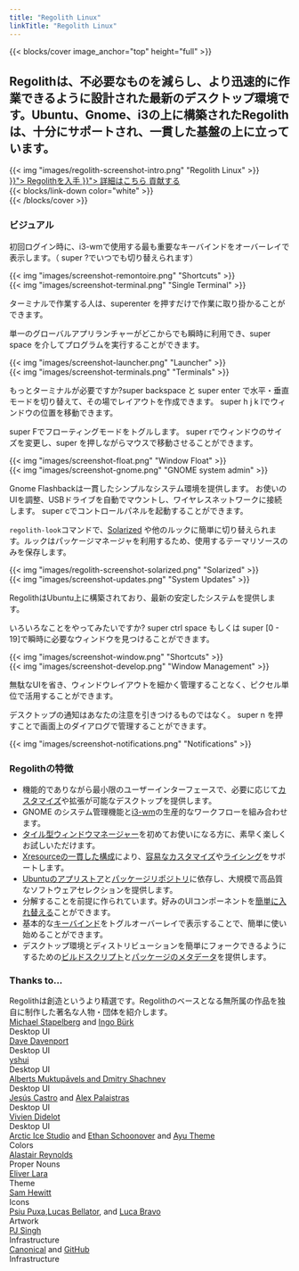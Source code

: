 ```yaml
---
title: "Regolith Linux"
linkTitle: "Regolith Linux"
---
```


{{< blocks/cover image_anchor="top" height="full" >}}

<h2 class="m-5">Regolithは、不必要なものを減らし、より迅速的に作業できるように設計された最新のデスクトップ環境です。Ubuntu、Gnome、i3の上に構築されたRegolithは、十分にサポートされ、一貫した基盤の上に立っています。</h2>

<div class="row"> <div class="col-sm-8 mb-5">{{< img "images/regolith-screenshot-intro.png" "Regolith Linux" >}}</div>
  <div class="col-sm-4">
    <div class="mx-auto">
    <a class="btn btn-lg btn-secondary mr-3 mb-4 rounded-pill" href="{{< ref "/download" >}}">
      Regolithを入手 <i class="fas fa-cloud-download-alt ml-2 "></i>
    </a>
    <a class="btn btn-lg btn-primary mr-3 mb-4" href="{{< ref "/docs" >}}">
      詳細はこちら <i class="fas fa-book-reader ml-2"></i>
    </a>
    <a class="btn btn-lg btn-success mr-3 mb-4" href="https://opencollective.com/regolith/donate">
      貢献する <i class="fas fa-piggy-bank ml-2"></i>
    </a>
</div>
</div>
    <div class="mx-auto mt-5 pt-5">
      {{< blocks/link-down color="white" >}}
  </div>
{{< /blocks/cover >}}

<a name="td-block-1"><h3 class="text-center p-5" >ビジュアル</h3></a>

<div class="container mt-3">
  <div class="row pb-5">
    <div class="col-8 my-auto"><p>初回ログイン時に、i3-wmで使用する最も重要なキーバインドをオーバーレイで表示します。（ <span class="text-nowrap"><span class="badge badge-warning">super</span> <span class="badge badge-warning">?</span></span>でいつでも切り替えられます）</p></div>
    <div class="col-4 my-auto border rounded p-1">{{< img "images/screenshot-remontoire.png" "Shortcuts" >}}</div>
  </div>
  <div class="row pb-5">
    <div class="col-4 my-auto border rounded p-1">{{< img "images/screenshot-terminal.png" "Single Terminal" >}}</div>
    <div class="col-8 my-auto"><p>ターミナルで作業する人は、<span class="text-nowrap"><span class="badge badge-warning">super</span><span class="text-nowrap"><span class="badge badge-warning">enter</span> を押すだけで作業に取り掛かることができます。</p></div>    
  </div>
  <div class="row pb-5">
    <div class="col-8 my-auto"><p>単一のグローバルアプリランチャーがどこからでも瞬時に利用でき、<span class="text-nowrap"><span class="badge badge-warning">super</span> <span class="badge badge-warning">space</span></span> を介してプログラムを実行することができます。</p></div>
    <div class="col-4 my-auto border rounded p-1">{{< img "images/screenshot-launcher.png" "Launcher" >}}</div>    
  </div>
  <div class="row pb-5">
    <div class="col-4 my-auto border rounded p-1">{{< img "images/screenshot-terminals.png" "Terminals" >}}</div>
    <div class="col-8 my-auto"><p>もっとターミナルが必要ですか?<span class="text-nowrap"><span class="badge badge-warning">super</span> <span class="badge badge-warning">backspace</span></span> と <span class="text-nowrap"><span class="badge badge-warning">super</span> <span class="badge badge-warning">enter</span></span> で水平・垂直モードを切り替えて、その場でレイアウトを作成できます。 <span class="text-nowrap"><span class="badge badge-warning">super</span> <span class="badge badge-warning">h</span> <span class="badge badge-warning">j</span> <span class="badge badge-warning">k</span> <span class="badge badge-warning">l</span></span>でウィンドウの位置を移動できます。</p></div>    
  </div>
  <div class="row pb-5">
    <div class="col-8 my-auto"><p><span class="text-nowrap"><span class="badge badge-warning">super</span> <span class="badge badge-warning">F</span></span>でフローティングモードをトグルします。 <span class="text-nowrap"><span class="badge badge-warning">super</span> <span class="badge badge-warning">r</span></span>でウィンドウのサイズを変更し、<span class="text-nowrap"><span class="badge badge-warning">super</span> を押しながらマウスで移動させることができます。</p></div>
    <div class="col-4 my-auto border rounded p-1">{{< img "images/screenshot-float.png" "Window Float" >}}</div>    
  </div>
  <div class="row pb-5">
    <div class="col-4 my-auto border rounded p-1">{{< img "images/screenshot-gnome.png" "GNOME system admin" >}}</div>
    <div class="col-8 my-auto"><p>Gnome Flashbackは一貫したシンプルなシステム環境を提供します。 お使いのUIを調整、USBドライブを自動でマウントし、ワイヤレスネットワークに接続します。  <span class="text-nowrap"><span class="badge badge-warning">super</span> <span class="badge badge-warning">c</span></span>でコントロールパネルを起動することができます。</p></div>    
  </div>
  <div class="row pb-5">
    <div class="col-8 my-auto"><p><code>regolith-look</code>コマンドで、<a href="https://ethanschoonover.com/solarized">Solarized</a> や他のルックに簡単に切り替えられます。ルックはパッケージマネージャを利用するため、使用するテーマリソースのみを保存します。</p></div>
    <div class="col-4 my-auto border rounded p-1">{{< img "images/regolith-screenshot-solarized.png" "Solarized" >}}</div>    
  </div>
  <div class="row pb-5">
    <div class="col-4 my-auto border rounded p-1">{{< img "images/screenshot-updates.png" "System Updates" >}}</div>
    <div class="col-8 my-auto"><p>RegolithはUbuntu上に構築されており、最新の安定したシステムを提供します。</p></div>    
  </div>
  <div class="row pb-5">
    <div class="col-8 my-auto"><p>いろいろなことをやってみたいですか? <span class="text-nowrap"><span class="badge badge-warning">super</span> <span class="badge badge-warning">ctrl</span> <span class="badge badge-warning">space</span></span> もしくは <span class="text-nowrap"><span class="badge badge-warning">super</span> <span class="badge badge-warning">[0 - 19]</span></span>で瞬時に必要なウィンドウを見つけることができます。</p></div>
    <div class="col-4 my-auto border rounded p-1">{{< img "images/screenshot-window.png" "Shortcuts" >}}</div>    
  </div>
  <div class="row pb-5">
    <div class="col-4 my-auto border rounded p-1">{{< img "images/screenshot-develop.png" "Window Management" >}}</div>
    <div class="col-8 my-auto"><p>無駄なUIを省き、ウィンドウレイアウトを細かく管理することなく、ピクセル単位で活用することができます。</p></div>    
  </div>
  <div class="row pb-5">
    <div class="col-8 my-auto"><p>デスクトップの通知はあなたの注意を引きつけるものではなく。 <span class="text-nowrap"><span class="badge badge-warning">super</span> <span class="badge badge-warning">n</span></span> を押すことで画面上のダイアログで管理することができます。</p></div>
    <div class="col-4 my-auto border rounded p-1">{{< img "images/screenshot-notifications.png" "Notifications" >}}</div>    
  </div>
</div>

<a name="td-block-2"><h3 class="text-center p-5" ><i class="fas fa-info-circle pr-3"></i>Regolithの特徴</h3></a>

<div class="container">
<ul>
<li>機能的でありながら最小限のユーザーインターフェースで、必要に応じて<a href="docs/customize/">カスタマイズ</a>や拡張が可能なデスクトップを提供します。</li>
<li>GNOME のシステム管理機能と<a href="https://i3wm.org/">i3-wm</a>の生産的なワークフローを組み合わせます。</li>
<li><a href="https://opensource.com/article/18/8/i3-tiling-window-manager">タイル型ウィンドウマネージャー</a>を初めてお使いになる方に、素早く楽しくお試しいただけます。</li>
<li><a href="https://github.com/regolith-linux/regolith-styles/blob/master/Xresources/root">Xresourceの一貫した構成</a>により、<a href="https://github.com/regolith-linux/regolith-desktop/wiki/Customize">容易なカスタマイズ</a>や<a href="https://www.reddit.com/r/unixporn">ライシング</a>をサポートします。</li>
<li><a href="https://snapcraft.io/store">Ubuntuのアプリストア</a>と<a href="https://packages.ubuntu.com/">パッケージリポジトリ</a>に依存し、大規模で高品質なソフトウェアセレクションを提供します。</li>
<li>分解することを前提に作られています。好みのUIコンポーネントを<a href="docs/customize/components/">簡単に入れ替える</a>ことができます。</li>
<li>基本的な<a href="docs/reference/keybindings/">キーバインド</a>をトグルオーバーレイで表示することで、簡単に使い始めることができます。</li>
<li>デスクトップ環境とディストリビューションを簡単にフォークできるようにするための<a href="https://github.com/regolith-linux/regolith-builder/blob/master/build.sh">ビルドスクリプト</a>と<a href="https://github.com/regolith-linux/regolith-builder/blob/master/package-model-R1.3.json">パッケージのメタデータ</a>を提供します。</li>
</ul>
</div>

<a name="td-block-3"><h3 class="text-center p-5" ><i class="fas fa-user-friends pr-3"></i>Thanks to...</h3></a>

<div class="container-fluid mb-3">
  <div class="row pl-0 align-top">
    <div class="col-3 col-md-0">
      Regolithは創造というより精選です。Regolithのベースとなる無所属の作品を独自に制作した著名な人物・団体を紹介します。
    </div>
    <div class="col-6 border rounded p-3">
      <div class="container">
        <div class="row">
          <div class="col-lg"><a href="https://i3wm.org">Michael Stapelberg</a> and <a href="https://github.com/Airblader/i3">Ingo Bürk</a></div>
          <div class="col-sm">Desktop UI</div>
        </div>
        <div class="row">
          <div class="col-lg"><a href="https://github.com/davatorium/rofi">Dave Davenport</a></div>
          <div class="col-sm">Desktop UI</div>
        </div>
        <div class="row">
          <div class="col-lg"><a href="https://github.com/yshui/compton">yshui</a></div>
          <div class="col-sm">Desktop UI</div>
        </div>
        <div class="row">
          <div class="col-lg"><a href="https://wiki.gnome.org/Projects/GnomeFlashback">Alberts Muktupāvels and Dmitry Shachnev</a></div>
          <div class="col-sm">Desktop UI</div>
        </div>
        <div class="row">
          <div class="col-lg"><a href="https://github.com/jcstr">Jesús Castro</a> and <a href="https://github.com/deuill">Alex Palaistras</a></div>
          <div class="col-sm">Desktop UI</div>
        </div>
        <div class="row">
          <div class="col-lg"><a href="https://github.com/vivien/i3blocks">Vivien Didelot</a></div>
          <div class="col-sm">Desktop UI</div>
        </div>
        <div class="row">
          <div class="col-lg"><a href="https://github.com/arcticicestudio">Arctic Ice Studio</a> and <a href="https://ethanschoonover.com/solarized/">Ethan Schoonover</a> and <a href="https://github.com/ayu-theme">Ayu Theme</a></div>
          <div class="col-sm">Colors</div>
        </div>
        <div class="row">
          <div class="col-lg"><a href="http://www.alastairreynolds.com/">Alastair Reynolds</a></div>
          <div class="col-sm">Proper Nouns</div>
        </div>
        <div class="row">
          <div class="col-lg"><a href="https://github.com/EliverLara/Nordic">Eliver Lara</a></div>
          <div class="col-sm">Theme</div>
        </div>
        <div class="row">
          <div class="col-lg"><a href="https://snwh.org/paper">Sam Hewitt</a></div>
          <div class="col-sm">Icons</div>
        </div>
        <div class="row">
          <div class="col-lg"><a href="http://wallpaper-site.webflow.io/">Psiu Puxa</a>,<a href="https://unsplash.com/photos/C0OD8OM-oM0">Lucas Bellator</a>, and <a href="https://unsplash.com/photos/xnqVGsbXgV4">Luca Bravo</a></div>
          <div class="col-sm">Artwork</div>
        </div>
        <div class="row">
          <div class="col-lg"><a href="https://launchpad.net/cubic">PJ Singh</a></div>
          <div class="col-sm">Infrastructure</div>
        </div>
        <div class="row">
          <div class="col-lg"><a href="https://canonical.com">Canonical</a> and <a href="https://github.com">GitHub</a></div>
          <div class="col-sm">Infrastructure</div>
        </div>
      </div>
    </div>
  </div>
</div>
